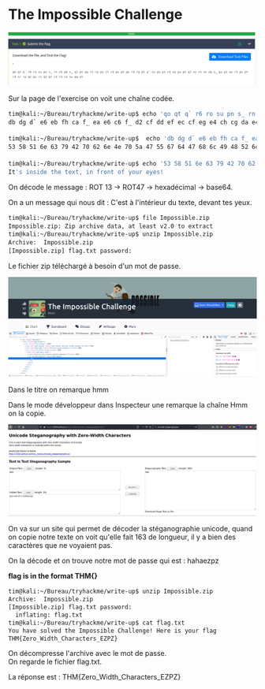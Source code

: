 # The Impossible Challenge #

![page1](./Task1-01.png)   

Sur la page de l'exercise on voit une chaîne codée.  

```bash
tim@kali:~/Bureau/tryhackme/write-up$ echo 'qo qt q` r6 ro su pn s_ rn r6 p6 s_ q2 ps qq rs rp ps rt r4 pu pt qn r4 rq pt q` so pu ps r4 sq pu ps q2 su rn on oq o_ pu ps ou r5 pu pt r4 sr rp qt pu rs q2 qt r4 r4 ro su pq o5' | tr n-za-mN-ZA-M a-zA-Z
db dg d` e6 eb fh ca f_ ea e6 c6 f_ d2 cf dd ef ec cf eg e4 ch cg da e4 ed cg d` fb ch cf e4 fd ch cf d2 fh ea ba bd b_ ch cf bh e5 ch cg e4 fe ec dg ch ef d2 dg e4 e4 eb fh cd b5

tim@kali:~/Bureau/tryhackme/write-up$  echo 'db dg d` e6 eb fh ca f_ ea e6 c6 f_ d2 cf dd ef ec cf eg e4 ch cg da e4 ed cg d` fb ch cf e4 fd ch cf d2 fh ea ba bd b_ ch cf bh e5 ch cg e4 fe ec dg ch ef d2 dg e4 e4 eb fh cd b5'| tr '!-~' 'P-~!-O'
53 58 51 6e 63 79 42 70 62 6e 4e 70 5a 47 55 67 64 47 68 6c 49 48 52 6c 65 48 51 73 49 47 6c 75 49 47 5a 79 62 32 35 30 49 47 39 6d 49 48 6c 76 64 58 49 67 5a 58 6c 6c 63 79 45 3d

tim@kali:~/Bureau/tryhackme/write-up$ echo '53 58 51 6e 63 79 42 70 62 6e 4e 70 5a 47 55 67 64 47 68 6c 49 48 52 6c 65 48 51 73 49 47 6c 75 49 47 5a 79 62 32 35 30 49 47 39 6d 49 48 6c 76 64 58 49 67 5a 58 6c 6c 63 79 45 3d' | hex2raw | base64 -d
It's inside the text, in front of your eyes!
```

On décode le message :
ROT 13 -\> ROT47 -\> hexadécimal -\> base64.    

On a un message qui nous dit : C'est à l'intérieur du texte, devant tes yeux.   

```bash
tim@kali:~/Bureau/tryhackme/write-up$ file Impossible.zip 
Impossible.zip: Zip archive data, at least v2.0 to extract
tim@kali:~/Bureau/tryhackme/write-up$ unzip Impossible.zip 
Archive:  Impossible.zip
[Impossible.zip] flag.txt password:
```

Le fichier zip téléchargé à besoin d'un mot de passe.   

![page2](./Task1-02.png)   

Dans le titre on remarque hmm

Dans le mode développeur dans Inspecteur une remarque la chaîne Hmm on la copie. 

![page3](./Task1-03.png)   

On va sur un site qui permet de décoder la stéganographie unicode, quand on copie notre texte on voit qu'elle fait 163 de longueur, il y a bien des caractères que ne voyaient pas.   

On la décode et on trouve notre mot de passe qui est : hahaezpz   

**flag is in the format THM{}** 

```bach
tim@kali:~/Bureau/tryhackme/write-up$ unzip Impossible.zip 
Archive:  Impossible.zip
[Impossible.zip] flag.txt password: 
  inflating: flag.txt                
tim@kali:~/Bureau/tryhackme/write-up$ cat flag.txt 
You have solved the Impossible Challenge! Here is your flag THM{Zero_Width_Characters_EZPZ}
```

On décompresse l'archive avec le mot de passe.  
On regarde le fichier flag.txt.  

La réponse est : THM{Zero_Width_Characters_EZPZ}     